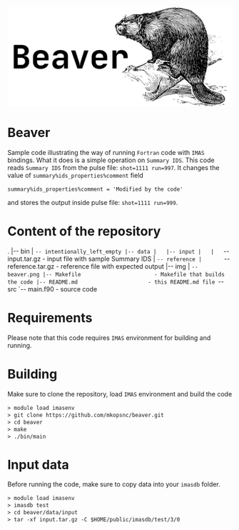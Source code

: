<p align="center">
  <img src="https://raw.githubusercontent.com/mkopsnc/beaver/main/img/beaver.png">
</p>

# Beaver

Sample code illustrating the way of running `Fortran` code with `IMAS` bindings. What it does is a simple operation on `Summary IDS`. This code reads `Summary IDS` from the pulse file: `shot=1111 run=997`. It changes the value of `summary%ids_properties%comment` field

```
summary%ids_properties%comment = 'Modified by the code'
```

and stores the output inside pulse file: `shot=1111 run=999`.

# Content of the repository

.
|-- bin
|   `-- intentionally_left_empty
|-- data
|   |-- input
|   |   `-- input.tar.gz           - input file with sample Summary IDS
|   `-- reference
|       `-- reference.tar.gz       - reference file with expected output
|-- img
|   `-- beaver.png
|-- Makefile                       - Makefile that builds the code
|-- README.md                      - this README.md file
`-- src
    `-- main.f90                   - source code

# Requirements

Please note that this code requires `IMAS` environment for building and running.

# Building

Make sure to clone the repository, load `IMAS` environment and build the code

```
> module load imasenv
> git clone https://github.com/mkopsnc/beaver.git
> cd beaver
> make
> ./bin/main
```

# Input data

Before running the code, make sure to copy data into your `imasdb` folder.

```
> module load imasenv
> imasdb test
> cd beaver/data/input
> tar -xf input.tar.gz -C $HOME/public/imasdb/test/3/0
```

